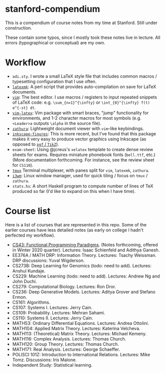 # stanford-compendium

This is a compendium of course notes from my time at Stanford.  Still under construction.

These contain some typos, since I mostly took these notes live in lecture.  All errors (typographical or conceptual) are my own.

# Workflow

- `adi.sty`.  I wrote a small LaTeX style file that includes common macros / typesetting configuration that I use often.
- [`latexmk`](https://ctan.org/pkg/latexmk?lang=en): A perl script that provides auto-compilation on save for LaTeX documents.
- [`vim`](https://www.vim.org/): The best editor.  I use macros / registers to input repeated snippets of LaTeX code: e.g. `\sum_{n=1}^{\infty}` or `\int_{0}^{\infty} f(t) e^{-st} dt`.
- [`vim-latex`](http://vim-latex.sourceforge.net/): Vim package with smart braces, "jump" functionality for environments, and 1-2 character macros for most symbols (e.g. `<Leader>a` outputs `\alpha` in the source file).
- [`zathura`](https://github.com/pwmt/zathura): Lightweight document viewer with `vim`-like keybindings.
- [`inkscape-figures`](https://github.com/gillescastel/inkscape-figures): This is more recent, but I've found that this package makes it very easy to produce vector graphics using Inkscape (as opposed to [`pgf` / `TikZ`](https://ctan.org/pkg/pgf?lang=en)).
- `exam-sheet`: Using @jcreus's `xelatex` template to create dense review sheets for exams.  Requires miniature phonebook fonts (`bell.ttf`, etc.) (More documentation forthcoming. For instance, see the review sheet for `CS110`).
- [`tmux`](https://github.com/tmux/tmux) Terminal multiplexer, with panes split for `vim`, `latexmk`, `zathura`.
- [`i3wm`](https://i3wm.org/): Linux window manager, used for quick tiling / focus on `tmux` / `zathura`.
- `stats.hs`: A short Haskell program to compute number of lines of TeX produced so far (I'd like to expand on this when I have time).

# Course list

Here is a list of courses that are represented in this repo.  Some of the earlier courses have less detailed notes (as early on college I hadn't perfected my workflow).

- [CS43: Functional Programming Paradigms](https://stanford-lambda.gitlab.io/).  (Notes forthcoming, offered in Winter 2020 quarter).  Lectures: Isaac Schienfeld and Adithya Ganesh.
- EE376A / MATH DRP: Information Theory.  Lectures: Tsachy Weissman.  DRP discussions: Yuval Wigderson.
- CS273B: Deep Learning for Genomics (todo: need to add).  Lectures: Anshul Kundaje.
- CS229: Machine Learning (todo: need to add).  Lectures: Andrew Ng and John Duchi.
- CS279: Computational Biology.  Lectures: Ron Dror.
- CS236: Deep Generative Models.  Lectures: Aditya Grover and Stefano Ermon.
- CS161: Algorithms.  
- CS107: Systems I.  Lectures: Jerry Cain.
- CS109: Probability.  Lectures: Mehran Sahami.
- CS110: Systems II.  Lectures: Jerry Cain.
- MATH53: Ordinary Differential Equations.  Lectures: Andrea Ottolini.
- MATH104: Applied Matrix Theory.  Lectures: Katerina Velcheva.
- MATH113: (Theoretical) Matrix Theory.  Lectures: Michael Kemeny.
- MATH116: Complex Analysis.  Lectures: Thomas Church.
- MATH120: Group Theory.  Lectures: Thomas Church.
- MATH171: Real Analysis.  Lectures: George Schaeffer.
- POLISCI 101Z: Introduction to International Relations.  Lectures: Mike Tomz.  Discussions: Iris Malone.
- Independent Study: Statistical learning.
